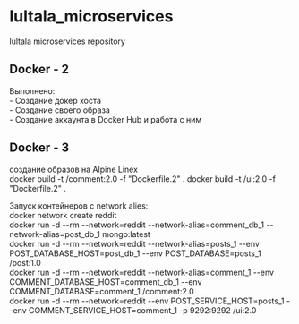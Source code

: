 # lultala_microservices
lultala microservices repository
<H2>Docker - 2 </h2>
<p>Выполнено:</br>
- Создание докер хоста</br>
- Создание своего образа</br>
- Создание аккаунта в Docker Hub и работа с ним</p>

<h2>Docker - 3</h2>
<p>создание образов на Alpine Linex</br>
docker build -t <your-dockerhub-login>/comment:2.0 -f "Dockerfile.2" .
docker build -t <your-dockerhub-login>/ui:2.0 -f "Dockerfile.2" .</p>

<p>Запуск контейнеров с network alies:</br>
docker network create reddit</br>
docker run -d --rm --network=reddit --network-alias=comment_db_1 --network-alias=post_db_1 mongo:latest</br>
docker run -d --rm --network=reddit --network-alias=posts_1 --env POST_DATABASE_HOST=post_db_1 --env POST_DATABASE=posts_1 <your-dockerhub-login>/post:1.0</br>
docker run -d --rm --network=reddit --network-alias=comment_1 --env COMMENT_DATABASE_HOST=comment_db_1 --env COMMENT_DATABASE=comment_1 <your-dockerhub-login>/comment:2.0</br>
docker run -d --rm --network=reddit --env POST_SERVICE_HOST=posts_1 --env COMMENT_SERVICE_HOST=comment_1 -p 9292:9292 <your-dockerhub-login>/ui:2.0</p>

